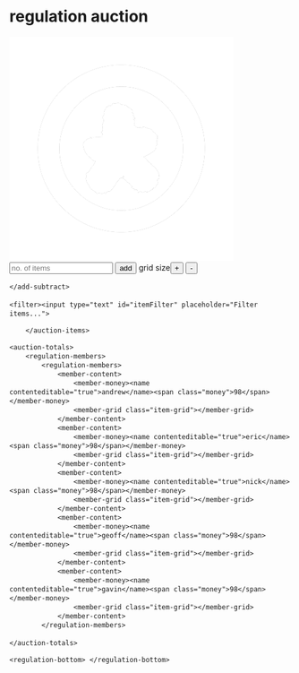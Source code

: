 <!DOCTYPE html>
<html lang="en">
<head>
  <link rel="stylesheet" href="auction-css.css">
    <script src="auction-js.js" defer></script>
<link rel="shortcut icon" type="image/x-icon" href="https://raw.githubusercontent.com/regulationdrafts/regulationdrafts.github.io/main/regulation-favicon.ico">
<tag autocomplete="off" autocorrect="off" autocapitalize="off" spellcheck="false">
    <meta charset="UTF-8">
    <meta name="viewport" content="width=device-width, initial-scale=1.0">
    <title>regulation auction</title>
</head>
<body>

<div class="regulation-header">
    <h1>regulation auction</h1>
    <img src="https://github.com/regulationdrafts/regulationdrafts.github.io/blob/main/regulation-logo-white.png?raw=true" alt="Regulation Logo">
</div>

<div class="regulation-auction">
    <div class="auction-points">
<auction-filter>

<add-subtract>
    
<item-number>
<item-number-header></item-number-header>
<input type="number" id="numItemBuyFields" placeholder="no. of items" min="1">
 <button id="createItemBuyFields">add</button></item-number>
</item-number>
           
            
<add-subtract-grid>
<add-subtract-grid-header>grid size</add-subtract-grid-header><add-subtract-grid-buttons><button id="addBox">+</button>
    <button id="removeBox">-</button></add-subtract-grid-buttons>
    </add-subtract-grid>
    
    </add-subtract>
    
    <filter><input type="text" id="itemFilter" placeholder="Filter items...">



</filter><auction-items id="auctionItems">

        </auction-items>
</auction-filter>

    <auction-totals>
        <regulation-members>
            <regulation-members>
                <member-content>
                    <member-money><name contenteditable="true">andrew</name><span class="money">98</span></member-money>
                    <member-grid class="item-grid"></member-grid>
                </member-content>
                <member-content>
                    <member-money><name contenteditable="true">eric</name><span class="money">98</span></member-money>
                    <member-grid class="item-grid"></member-grid>
                </member-content>
                <member-content>
                    <member-money><name contenteditable="true">nick</name><span class="money">98</span></member-money>
                    <member-grid class="item-grid"></member-grid>
                </member-content>
                <member-content>
                    <member-money><name contenteditable="true">geoff</name><span class="money">98</span></member-money>
                    <member-grid class="item-grid"></member-grid>
                </member-content>
                <member-content>
                    <member-money><name contenteditable="true">gavin</name><span class="money">98</span></member-money>
                    <member-grid class="item-grid"></member-grid>
                </member-content>
            </regulation-members>

    </auction-totals>
   
</div></div>

    <regulation-bottom> </regulation-bottom>
</body>
</html>